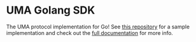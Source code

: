 # UMA Golang SDK

The UMA protocol implementation for Go! See [this repository](https://github.com/lightsparkdev/go-sdk/tree/main/examples/uma-server) for a sample implementation and check out
the [full documentation](https://app.lightspark.com/docs/uma-sdk/introduction) for more info.
